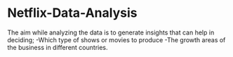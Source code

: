 # Netflix-Data-Analysis

The aim while analyzing the data is to generate insights that can help in deciding;
-Which type of shows or movies to produce
-The growth areas of the business in different countries.
